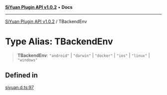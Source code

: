[**SiYuan Plugin API v1.0.2**](../README.md) • **Docs**

---

[SiYuan Plugin API v1.0.2](../README.md) / TBackendEnv

# Type Alias: TBackendEnv

> **TBackendEnv**: `"android"` \| `"darwin"` \| `"docker"` \| `"ios"` \| `"linux"` \| `"windows"`

## Defined in

[siyuan.d.ts:97](https://github.com/siyuan-note/petal/tree/main/siyuan.d.ts#L97)
